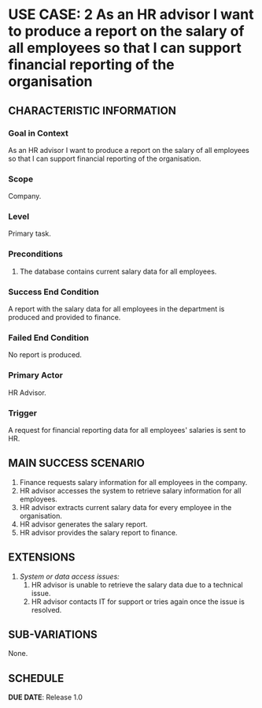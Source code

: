 # USE CASE: 2 As an HR advisor I want to produce a report on the salary of all employees so that I can support financial reporting of the organisation

## CHARACTERISTIC INFORMATION

### Goal in Context
As an HR advisor I want to produce a report on the salary of all employees so that I can support financial reporting of the organisation.
### Scope

Company.

### Level

Primary task.

### Preconditions
1. The database contains current salary data for all employees.
### Success End Condition

A report with the salary data for all employees in the department is produced and provided to finance.
### Failed End Condition

No report is produced.
### Primary Actor

HR Advisor.

### Trigger

A request for financial reporting data for all employees' salaries is sent to HR.
## MAIN SUCCESS SCENARIO

1. Finance requests salary information for all employees in the company.
2. HR advisor accesses the system to retrieve salary information for all employees.
3. HR advisor extracts current salary data for every employee in the organisation.
4. HR advisor generates the salary report.
5. HR advisor provides the salary report to finance.

## EXTENSIONS

1. *System or data access issues:*
   1. HR advisor is unable to retrieve the salary data due to a technical issue.
   2. HR advisor contacts IT for support or tries again once the issue is resolved.

## SUB-VARIATIONS

None.

## SCHEDULE

**DUE DATE**: Release 1.0
